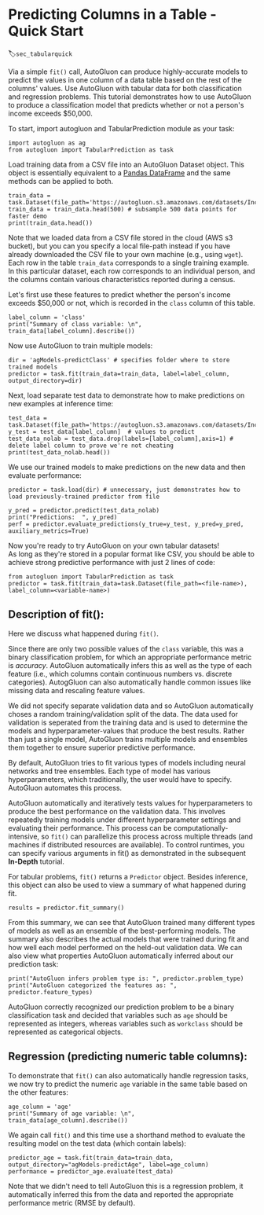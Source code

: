# Predicting Columns in a Table - Quick Start
:label:`sec_tabularquick`

Via a simple `fit()` call, AutoGluon can produce highly-accurate models to predict the values in one column of a data table based on the rest of the columns' values. Use AutoGluon with tabular data for both classification and regression problems. This tutorial demonstrates how to use AutoGluon to produce a classification model that predicts whether or not a person's income exceeds $50,000. 

To start, import autogluon and TabularPrediction module as your task: 

```{.python .input}
import autogluon as ag
from autogluon import TabularPrediction as task
```

Load training data from a CSV file into an AutoGluon Dataset object. This object is essentially equivalent to a [Pandas DataFrame](https://pandas.pydata.org/pandas-docs/stable/reference/api/pandas.DataFrame.html) and the same methods can be applied to both. 

```{.python .input}
train_data = task.Dataset(file_path='https://autogluon.s3.amazonaws.com/datasets/Inc/train.csv')
train_data = train_data.head(500) # subsample 500 data points for faster demo
print(train_data.head())
```

Note that we loaded data from a CSV file stored in the cloud (AWS s3 bucket), but you can you specify a local file-path instead if you have already downloaded the CSV file to your own machine (e.g., using `wget`).
Each row in the table `train_data` corresponds to a single training example. In this particular dataset, each row corresponds to an individual person, and the columns contain various characteristics reported during a census. 

Let's first use these features to predict whether the person's income exceeds $50,000 or not, which is recorded in the `class` column of this table.

```{.python .input}
label_column = 'class'
print("Summary of class variable: \n", train_data[label_column].describe())
```

Now use AutoGluon to train multiple models:

```{.python .input}
dir = 'agModels-predictClass' # specifies folder where to store trained models
predictor = task.fit(train_data=train_data, label=label_column, output_directory=dir)
```

Next, load separate test data to demonstrate how to make predictions on new examples at inference time:

```{.python .input}
test_data = task.Dataset(file_path='https://autogluon.s3.amazonaws.com/datasets/Inc/test.csv')
y_test = test_data[label_column]  # values to predict
test_data_nolab = test_data.drop(labels=[label_column],axis=1) # delete label column to prove we're not cheating
print(test_data_nolab.head())
```

We use our trained models to make predictions on the new data and then evaluate performance: 

```{.python .input}
predictor = task.load(dir) # unnecessary, just demonstrates how to load previously-trained predictor from file

y_pred = predictor.predict(test_data_nolab)
print("Predictions:  ", y_pred)
perf = predictor.evaluate_predictions(y_true=y_test, y_pred=y_pred, auxiliary_metrics=True)
```

Now you're ready to try AutoGluon on your own tabular datasets!   
As long as they're stored in a popular format like CSV, you should be able to achieve strong predictive performance with just 2 lines of code:

```
from autogluon import TabularPrediction as task
predictor = task.fit(train_data=task.Dataset(file_path=<file-name>), label_column=<variable-name>)
```


## Description of fit():

Here we discuss what happened during `fit()`. 

Since there are only two possible values of the `class` variable, this was a binary classification problem, for which an appropriate performance metric is *accuracy*. AutoGluon automatically infers this as well as the type of each feature (i.e., which columns contain continuous numbers vs. discrete categories). AutogGluon can also automatically handle common issues like missing data and rescaling feature values.

We did not specify separate validation data and so AutoGluon automatically choses a random training/validation split of the data. The data used for validation is seperated from the training data and is used to determine the models and hyperparameter-values that produce the best results.  Rather than just a single model, AutoGluon trains multiple models and ensembles them together to ensure superior predictive performance. 

By default, AutoGluon tries to fit various types of models including neural networks and tree ensembles. Each type of model has various hyperparameters, which traditionally, the user would have to specify.
AutoGluon automates this process.  

AutoGluon automatically and iteratively tests values for hyperparameters to produce the best performance on the validation data. This involves repeatedly training models under different hyperparameter settings and evaluating their performance. This process can be computationally-intensive, so `fit()` can parallelize this process across multiple threads (and machines if distributed resources are available). To control runtimes, you can specify various arguments in fit() as demonstrated in the subsequent **In-Depth** tutorial. 

For tabular problems, `fit()` returns a `Predictor` object. Besides inference, this object can also be used to view a summary of what happened during fit.

```{.python .input}
results = predictor.fit_summary()
```

From this summary, we can see that AutoGluon trained many different types of models as well as an ensemble of the best-performing models.  The summary also describes the actual models that were trained during fit and how well each model performed on the held-out validation data.  We can also view what properties AutoGluon automatically inferred about our prediction task:

```{.python .input}
print("AutoGluon infers problem type is: ", predictor.problem_type)
print("AutoGluon categorized the features as: ", predictor.feature_types)
```

AutoGluon correctly recognized our prediction problem to be a binary classification task and decided that variables such as `age` should be represented as integers, whereas variables such as `workclass` should be represented as categorical objects.

## Regression (predicting numeric table columns):

To demonstrate that `fit()` can also automatically handle regression tasks, we now try to predict the numeric `age` variable in the same table based on the other features:

```{.python .input}
age_column = 'age'
print("Summary of age variable: \n", train_data[age_column].describe())
```

We again call `fit()` and this time use a shorthand method to evaluate the resulting model on the test data (which contain labels):

```{.python .input}
predictor_age = task.fit(train_data=train_data, output_directory="agModels-predictAge", label=age_column)
performance = predictor_age.evaluate(test_data)
```

Note that we didn't need to tell AutoGluon this is a regression problem, it automatically inferred this from the data and reported the appropriate performance metric (RMSE by default).
